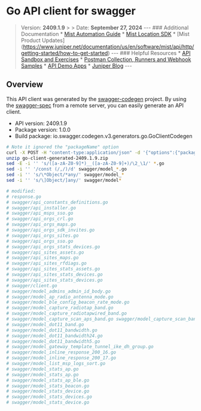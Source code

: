 # Go API client for swagger

> Version: **2409.1.9** > > Date: **September 27, 2024**  ---  ### Additional Documentation * [Mist Automation Guide](https://www.juniper.net/documentation/us/en/software/mist/automation-integration/index.html) * [Mist Location SDK](https://www.juniper.net/documentation/us/en/software/mist/location_services/topics/concept/mist-how-get-mist-sdk.html) * [Mist Product Updates] (https://www.juniper.net/documentation/us/en/software/mist/api/http/getting-started/how-to-get-started)  ---  ### Helpful Resources * [API Sandbox and Exercises](https://api-class.mist.com/) * [Postman Collection, Runners and Webhook Samples](https://www.postman.com/juniper-mist/workspace/mist-systems-s-public-workspace) * [API Demo Apps](https://apps.mist-lab.fr/) * [Juniper Blog](https://blogs.juniper.net/)  --- 

## Overview
This API client was generated by the [swagger-codegen](https://github.com/swagger-api/swagger-codegen) project.  By using the [swagger-spec](https://github.com/swagger-api/swagger-spec) from a remote server, you can easily generate an API client.

- API version: 2409.1.9
- Package version: 1.0.0
- Build package: io.swagger.codegen.v3.generators.go.GoClientCodegen

```bash
# Note it ignored the "packageName" option
curl -X POST -H "content-type:application/json" -d '{"options":{"packageName":"mistapi","packageVersion":"2409.1.9"}, "specURL":"https://www.juniper.net/documentation/us/en/software/mist/api/static/exports/mist-api-openapi3json.json", "lang":"go", "type":"CLIENT"}' https://generator3.swagger.io/api/generate -o go-client-generated-2409.1.9.zip
unzip go-client-generated-2409.1.9.zip
sed -E -i '' 's/([a-zA-Z0-9]*)__([a-zA-Z0-9]+)/\2_\1/' *.go
sed -i '' '/const (/,/)/d' swagger/model_*.go
sed -i '' 's/\*Object/*any/' swagger/model_*
sed -i '' 's/\]Object/]any/' swagger/model*

# modified:
# response.go
# swagger/api_constants_definitions.go
# swagger/api_installer.go
# swagger/api_msps_sso.go
# swagger/api_orgs_crl.go
# swagger/api_orgs_maps.go
# swagger/api_orgs_sdk_invites.go
# swagger/api_orgs_sites.go
# swagger/api_orgs_sso.go
# swagger/api_orgs_stats_devices.go
# swagger/api_sites_assets.go
# swagger/api_sites_maps.go
# swagger/api_sites_rfdiags.go
# swagger/api_sites_stats_assets.go
# swagger/api_sites_stats_devices.go
# swagger/api_sites_stats_devices.go
# swagger/client.go
# swagger/model_admins_admin_id_body.go
# swagger/model_ap_radio_antenna_mode.go
# swagger/model_ble_config_beacon_rate_mode.go
# swagger/model_capture_radiotap_band.go
# swagger/model_capture_radiotapwired_band.go
# swagger/model_capture_scan_aps_band.go swagger/model_capture_scan_band.go swagger/model_capture_wireless_band.go
# swagger/model_dot11_band.go
# swagger/model_dot11_bandwidth.go
# swagger/model_dot11_bandwidth24.go
# swagger/model_dot11_bandwidth5.go
# swagger/model_gateway_template_tunnel_ike_dh_group.go
# swagger/model_inline_response_200_16.go
# swagger/model_inline_response_200_17.go
# swagger/model_list_msp_logs_sort.go
# swagger/model_stats_ap.go
# swagger/model_stats_ap.go
# swagger/model_stats_ap_ble.go
# swagger/model_stats_beacon.go
# swagger/model_stats_device.go
# swagger/model_stats_devices.go
# swagger/model_stats_device.go

```
